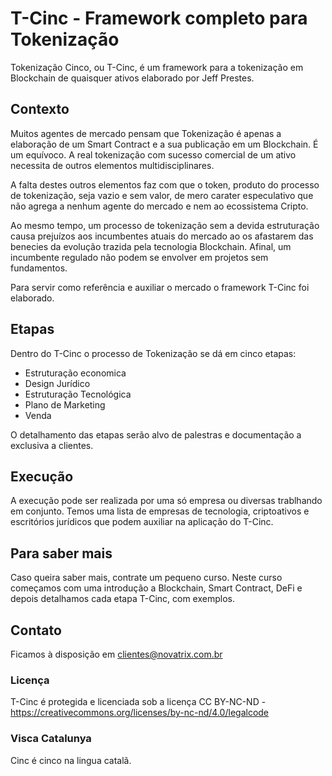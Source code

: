 # T-Cinc - Framework completo para Tokenização

Tokenização Cinco, ou T-Cinc, é um framework para a tokenização em Blockchain de quaisquer ativos elaborado por Jeff Prestes.

## Contexto

Muitos agentes de mercado pensam que Tokenização é apenas a elaboração de um Smart Contract e a sua publicação em um Blockchain. É um equívoco. A real tokenização com sucesso comercial de um ativo necessita de outros elementos multidisciplinares.

A falta destes outros elementos faz com que o token, produto do processo de tokenização, seja vazio e sem valor, de mero carater especulativo que não agrega a nenhum agente do mercado e nem ao ecossistema Cripto. 

Ao mesmo tempo, um processo de tokenização sem a devida estruturação causa prejuízos aos incumbentes atuais do mercado ao os afastarem das benecies da evolução trazida pela tecnologia Blockchain. Afinal, um incumbente regulado não podem se envolver em projetos sem fundamentos.

Para servir como referência e auxiliar o mercado o framework T-Cinc foi elaborado.

## Etapas

Dentro do T-Cinc o processo de Tokenização se dá em cinco etapas:

* Estruturação economica
* Design Jurídico
* Estruturação Tecnológica
* Plano de Marketing
* Venda

O detalhamento das etapas serão alvo de palestras e documentação a exclusiva a clientes.

## Execução

A execução pode ser realizada por uma só empresa ou diversas trablhando em conjunto. Temos uma lista de empresas de tecnologia, criptoativos e escritórios jurídicos que podem auxiliar na aplicação do T-Cinc.

## Para saber mais

Caso queira saber mais, contrate um pequeno curso. Neste curso começamos com uma introdução a Blockchain, Smart Contract, DeFi e depois detalhamos cada etapa T-Cinc, com exemplos.

## Contato

Ficamos à disposição em clientes@novatrix.com.br

### Licença

T-Cinc é protegida e licenciada sob a licença CC BY-NC-ND - https://creativecommons.org/licenses/by-nc-nd/4.0/legalcode

### Visca Catalunya

Cinc é cinco na lingua catalã.
